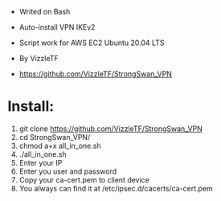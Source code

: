 - Writed on Bash
- Auto-install VPN IKEv2

- Script work for AWS EC2 Ubuntu 20.04 LTS

- By  VizzleTF  
- https://github.com/VizzleTF/StrongSwan_VPN

# Install:
1. git clone https://github.com/VizzleTF/StrongSwan_VPN
2. cd StrongSwan_VPN/
3. chmod a+x all_in_one.sh
4. ./all_in_one.sh
5. Enter your IP
6. Enter you user and password
7. Copy your ca-cert.pem to client device
8. You always can find it at /etc/ipsec.d/cacerts/ca-cert.pem
